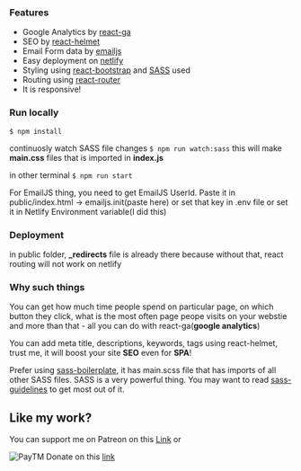 ### Features

- Google Analytics by [react-ga](https://www.npmjs.com/package/react-ga "react-ga")
- SEO by [react-helmet](https://www.npmjs.com/package/react-helmet "react-helmet")
- Email Form data by [emailjs](https://www.emailjs.com)
- Easy deployment on [netlify](https://www.netlify.com/)
- Styling using [react-bootstrap](https://www.npmjs.com/package/react-bootstrap) and [SASS](https://sass-lang.com/documentation/syntax) used
- Routing using [react-router](https://www.npmjs.com/package/react-router)
- It is responsive!

### Run locally

`$ npm install`

continuosly watch SASS file changes `$ npm run watch:sass`
this will make **main.css** files that is imported in **index.js**

in other terminal `$ npm run start`

For EmailJS thing, you need to get EmailJS UserId.
Paste it in public/index.html -> emailjs.init(paste here) or set that key in .env file or set it in Netlify Environment variable(I did this)

### Deployment

in public folder, **_redirects** file is already there because without that, react routing  will not work on netlify


### Why such things

You can get how much time people spend on particular page, on which button they click, what is the most often page peope visits on your webstie and more than that - all you can do with react-ga(**google analytics**)

You can add meta title, descriptions, keywords, tags using react-helmet, trust me, it will boost your site **SEO** even for **SPA**!

Prefer using [sass-boilerplate](https://github.com/HugoGiraudel/sass-boilerplate), it has main.scss file that has imports of all other SASS files. SASS is a very powerful thing. You may want to read [sass-guidelines](https://sass-guidelin.es/) to get most out of it.

## Like my work?
You can support me on Patreon on this <a rel="noopener noreferrer" href="https://www.patreon.com/onlineportrait" target="_blank">Link</a> or

![PayTM Donate](https://static1.paytm.in/1.4/plogo/paytmlogo-coloured.png) on this [link](https://paytm.business/link/20862/LL_11597787)

